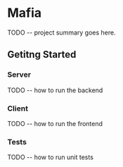 # Mafia

TODO -- project summary goes here.

## Getitng Started

### Server

TODO -- how to run the backend

### Client

TODO -- how to run the frontend

### Tests

TODO -- how to run unit tests
